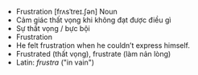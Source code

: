 - Frustration [frʌsˈtreɪ.ʃən] Noun  
- Cảm giác thất vọng khi không đạt được điều gì  
- Sự thất vọng / bực bội  
- Frustration  
- He felt frustration when he couldn’t express himself.  
- Frustrated (thất vọng), frustrate (làm nản lòng)  
- Latin: *frustra* ("in vain")